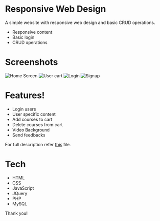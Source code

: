 # Responsive Web Design

A simple website with responsive web design and basic CRUD operations.

  - Responsive content
  - Basic login
  - CRUD operations
  

# Screenshots
![Home Screen]()
![User cart]()
![Login]()
![Signup]()

# Features!

  - Login users
  - User specific content
  - Add courses to cart
  - Delete courses from cart
  - Video Background
  - Send feedbacks

For full description refer [this]() file.

# Tech

  - HTML
  - CSS
  - JavaScript
  - JQuery
  - PHP
  - MySQL

Thank you!
